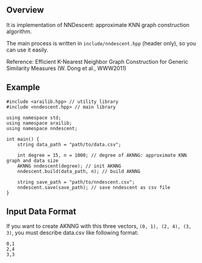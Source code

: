 ## Overview
It is implementation of NNDescent: approximate KNN graph construction algorithm.

The main process is written in `include/nndescent.hpp` (header only), so you can use it easily.

Reference: Efficient K-Nearest Neighbor Graph Construction for Generic Similarity Measures (W. Dong et al., WWW2011)

## Example
```
#include <arailib.hpp> // utility library
#include <nndescent.hpp> // main library

using namespace std;
using namespace arailib;
using namespace nndescent;

int main() {
    string data_path = "path/to/data.csv";

    int degree = 15, n = 1000; // degree of AKNNG: approximate KNN graph and data size
    AKNNG nndescent(degree); // init AKNNG
    nndescent.build(data_path, n); // build AKNNG

    string save_path = "path/to/nndescent.csv";
    nndescent.save(save_path); // save nndescent as csv file
}
```

## Input Data Format
If you want to create AKNNG with this three vectors, `(0, 1), (2, 4), (3, 3)`, you must describe data.csv like following format:
```
0,1
2,4
3,3
```
